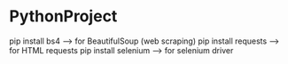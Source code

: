 # PythonProject

pip install bs4 --> for BeautifulSoup (web scraping)
pip install requests --> for HTML requests
pip install selenium --> for selenium driver
